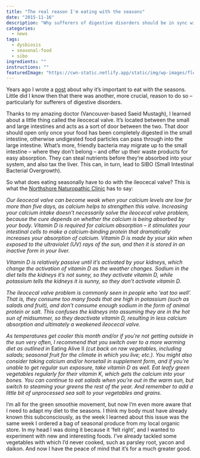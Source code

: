 ```yaml
---
title: "The real reason I'm eating with the seasons"
date: "2015-11-16"
description: "Why sufferers of digestive disorders should be in sync with seasonal food."
categories: 
  - news
tags: 
  - dysbiosis
  - seasonal-food
  - sibo
ingredients: ""
instructions: ""
featuredImage: "https://cwn-static.netlify.app/static/img/wp-images/flower_sky3.jpg"
---
```


Years ago I wrote a [post](http://cookingwithnothing.com/post/7837941299/an-additional-challenge-eating-with-the-seasons) about why it’s important to eat with the seasons. Little did I know then that there was another, more crucial, reason to do so – particularly for sufferers of digestive disorders.

Thanks to my amazing doctor (Vancouver-based Saeid Mustagh), I learned about a little thing called the ileocecal valve. It’s located between the small and large intestines and acts as a sort of door between the two. That door should open only once your food has been completely digested in the small intestine, otherwise undigested food particles can pass through into the large intestine. What’s more, friendly bacteria may migrate up to the small intestine – where they don’t belong – and offer up their waste products for easy absorption. They can steal nutrients before they’re absorbed into your system, and also tax the liver. This can, in turn, lead to SIBO (Small Intestinal Bacterial Overgrowth).

So what does eating seasonally have to do with the ileocecal valve? This is what the [Northshore Naturopathic Clinic](http://t.umblr.com/redirect?z=http%3A%2F%2Fwww.northshorenaturopathicclinic.ca%2F&t=ODZjYTRmMTRiOTRiMzcyZWFkNTA0NzZhOTU1Njg5NjcwNTMyYTJhZSxlS284ZWFrWQ%3D%3D&b=t%3AVOYglxJ9sBHW8BFVroDfxQ&p=http%3A%2F%2Fcookingwithnothing.com%2Fpost%2F133342667601%2Fthe-real-reason-im-eating-with-the-seasons&m=1) has to say:

_Our ileocecal valve can become weak when your calcium levels are low for more than five days, as calcium helps to strengthen this valve. Increasing your calcium intake doesn’t necessarily solve the ileocecal valve problem, because the cure depends on whether the calcium is being absorbed by your body. Vitamin D is required for calcium absorption_ – _it stimulates your intestinal cells to make a calcium-binding protein that dramatically increases your absorption of calcium. Vitamin D is made by your skin when exposed to the ultraviolet (UV) rays of the sun, and then it is stored in an inactive form in your liver._

_Vitamin D is relatively passive until it’s activated by your kidneys, which change the activation of vitamin D as the weather changes. Sodium in the diet tells the kidneys it’s not sunny, so they activate vitamin D, while potassium tells the kidneys it is sunny, so they don’t activate vitamin D._

_The ileocecal valve problem is commonly seen in people who ‘eat too well’. That is, they consume too many foods that are high in potassium (such as salads and fruit), and don’t consume enough sodium in the form of animal protein or salt. This confuses the kidneys into assuming they are in the hot sun of midsummer, so they deactivate vitamin D, resulting in less calcium absorption and ultimately a weakened ileocecal valve._

_As temperatures get cooler this month and/or if you’re not getting outside in the sun very often, I recommend that you switch over to a more warming diet as outlined in_ Eating Alive II _(cut back on raw vegetables, including salads; seasonal fruit for the climate in which you live; etc.). You might also consider taking calcium and/or horsetail in supplement form, and if you’re unable to get regular sun exposure, take vitamin D as well. Eat leafy green vegetables regularly for their vitamin K, which gets the calcium into your bones. You can continue to eat salads when you’re out in the warm sun, but switch to steaming your greens the rest of the year. And remember to add a little bit of unprocessed sea salt to your vegetables and grains._

I’m all for the green smoothie movement, but now I’m even more aware that I need to adapt my diet to the seasons. I think my body must have already known this subconsciously, as the week I learned about this issue was the same week I ordered a bag of seasonal produce from my local organic store. In my head I was doing it because it ‘felt right’, and I wanted to experiment with new and interesting foods. I’ve already tackled some vegetables with which I’d never cooked, such as parsley root, yacon and daikon. And now I have the peace of mind that it’s for a much greater good.
